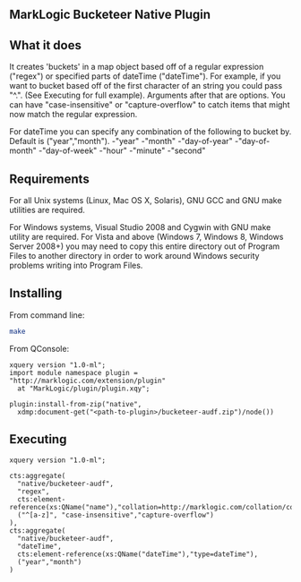 MarkLogic Bucketeer Native Plugin
-----------------------------------

What it does
------------
It creates 'buckets' in a map object based off of a regular expression ("regex") or specified parts of dateTime ("dateTime"). For example,
if you want to bucket based off of the first character of an string you could pass 
"^.". (See Executing for full example). Arguments after that are options. You can have "case-insensitive" or "capture-overflow" to catch items that might now match the regular expression.

For dateTime you can specify any combination of the following to bucket by. Default is ("year","month").
-"year"
-"month"
-"day-of-year"
-"day-of-month"
-"day-of-week"
-"hour"
-"minute"
-"second"

Requirements
------------

For all Unix systems (Linux, Mac OS X, Solaris), GNU GCC and GNU make utilities
are required.

For Windows systems, Visual Studio 2008 and Cygwin with GNU make utility are
required. For Vista and above (Windows 7, Windows 8, Windows Server 2008+) you
may need to copy this entire directory out of Program Files to another directory
in order to work around Windows security problems writing into Program Files.


Installing
----------
From command line:
```bash
make
```
From QConsole:
```xquery
xquery version "1.0-ml";
import module namespace plugin = "http://marklogic.com/extension/plugin"
  at "MarkLogic/plugin/plugin.xqy";

plugin:install-from-zip("native",
  xdmp:document-get("<path-to-plugin>/bucketeer-audf.zip")/node())
```

Executing
---------

```xquery
xquery version "1.0-ml";

cts:aggregate(
  "native/bucketeer-audf", 
  "regex", 
  cts:element-reference(xs:QName("name"),"collation=http://marklogic.com/collation/codepoint"),
  ("^[a-z]", "case-insensitive","capture-overflow")
),
cts:aggregate(
  "native/bucketeer-audf", 
  "dateTime", 
  cts:element-reference(xs:QName("dateTime"),"type=dateTime"),
  ("year","month")
)
```


